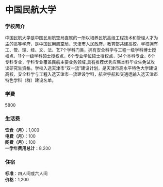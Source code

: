 # 中国民航大学
### 学校简介
中国民航大学是中国民用航空局直属的一所以培养民航高级工程技术和管理人才为主的高等学府，是中国民用航空局、天津市人民政府、教育部共建高校。学校拥有工、管、理、经、文、法、艺7个学科门类，拥有安全科学与工程一级学科博士授权点，11个一级学科硕士授权点，6个专业学位硕士授权点，34个本科专业，6个专科专业，学科专业覆盖民航主要业务领域,具有推荐优秀应届本科毕业生免试攻读研究生资格。学校入选天津市“双一流”建设计划，是天津市高水平特色大学建设高校，安全科学与工程入选天津市一流建设学科，航空宇航和交通运输入选天津市特色学科（群）建设名单。

### 学费
5800

### 生活费
**饮食（月）**：1,000  
**电费（月）**：100  
**网费（月）**：100  
**一学年费用总计**：8,200  

### 住宿
**标准**：四人间或六人间  
**价格**：1,200  
